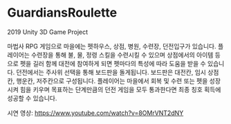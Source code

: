 # GuardiansRoulette
2019 Unity 3D Game Project

마법사 RPG 게임으로 마을에는 펫하우스, 상점, 병원, 수련장, 던전입구가 있습니다. 플레이어는 수련장을 통해 불, 물, 정령 스킬을 수련시킬 수 있으며 상점에서의 아이템 등으로 펫을 길러 함께 대전에 참여하게 되면 펫마다의 특성에 따라 도움을 받을 수 있습니다. 던전에서는 주사위 선택을 통해 보드판을 돌게됩니다. 보드판은 대전칸, 임시 상점칸, 행운칸, 저주칸으로 구성됩니다. 플레이어는 마을에서 회복 및 수련 또는 펫을 성장시켜 힘을 키우며 목표하는 단계만큼의 던전 게임을 모두 통과한다면 최종 칭호 획득에 성공할 수 있습니다.

시연 영상: https://www.youtube.com/watch?v=8OMrVNT2dNY
